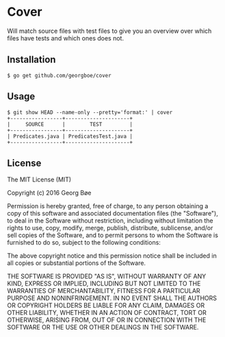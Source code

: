 # Cover

Will match source files with test files to give you an overview over
which files have tests and which ones does not.

## Installation

    $ go get github.com/georgboe/cover

## Usage

    $ git show HEAD --name-only --pretty='format:' | cover
    +-----------------+---------------------+
    |     SOURCE      |        TEST         |
    +-----------------+---------------------+
    | Predicates.java | PredicatesTest.java |
    +-----------------+---------------------+

## License

The MIT License (MIT)

Copyright (c) 2016 Georg Bøe

Permission is hereby granted, free of charge, to any person obtaining a copy
of this software and associated documentation files (the "Software"), to deal
in the Software without restriction, including without limitation the rights
to use, copy, modify, merge, publish, distribute, sublicense, and/or sell
copies of the Software, and to permit persons to whom the Software is
furnished to do so, subject to the following conditions:

The above copyright notice and this permission notice shall be included in all
copies or substantial portions of the Software.

THE SOFTWARE IS PROVIDED "AS IS", WITHOUT WARRANTY OF ANY KIND, EXPRESS OR
IMPLIED, INCLUDING BUT NOT LIMITED TO THE WARRANTIES OF MERCHANTABILITY,
FITNESS FOR A PARTICULAR PURPOSE AND NONINFRINGEMENT. IN NO EVENT SHALL THE
AUTHORS OR COPYRIGHT HOLDERS BE LIABLE FOR ANY CLAIM, DAMAGES OR OTHER
LIABILITY, WHETHER IN AN ACTION OF CONTRACT, TORT OR OTHERWISE, ARISING FROM,
OUT OF OR IN CONNECTION WITH THE SOFTWARE OR THE USE OR OTHER DEALINGS IN THE
SOFTWARE.
